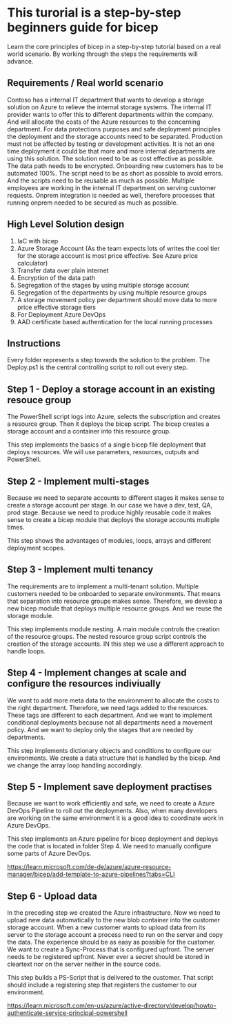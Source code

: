 # This turorial is a step-by-step beginners guide for bicep

Learn the core principles of bicep in a step-by-step tutorial based on a real world scenario. By working through the steps the requirements will advance. 

## Requirements / Real world scenario

Contoso has a internal IT department that wants to develop a storage solution on Azure to relieve the internal storage systems. The internal IT provider wants to offer this to different departments within the company. And will allocate the costs of the Azure resources to the concerning department. For data protections purposes and safe deployment principles the deployment and the storage accounts need to be separated. Production  must not be affected by testing or development activities. It is not an one time deployment it could be that more and more internal departments are using this solution. The solution need to be as cost effective as possible. The data path needs to be encrypted. Onboarding new customers has to be automated 100%. The script need to be as short as possible to avoid errors. And the scripts need to be reusable as much as possible. Multiple employees are working in the internal IT department on serving customer requests. Onprem integration is needed as well, therefore processes that running onprem needed to be secured as much as possible. 

## High Level Solution design

1. IaC with bicep
2. Azure Storage Account (As the team expects lots of writes the cool tier for the storage account is most price effective. See Azure price calculator)
3. Transfer data over plain internet
4. Encryption of the data path
5. Segregation of the stages by using multiple storage account 
6. Segregation of the departments by using multiple resource groups
7. A storage movement policy per department should move data to more price effective storage tiers
8. For Deployment Azure DevOps
9. AAD certificate based authentication for the local running processes

## Instructions
Every folder represents a step towards the solution to the problem. The Deploy.ps1 is the central controlling script to roll out every step.

## Step 1 - Deploy a storage account in an existing resouce group
The PowerShell script logs into Azure, selects the subscription and creates a resource group. Then it deploys the bicep script. The bicep creates a storage account and a container into this resource group.

This step implements the basics of a single bicep file deployment that deploys resources. We will use parameters, resources, outputs and PowerShell.

## Step 2 - Implement multi-stages
Because we need to separate accounts to different stages it makes sense to create a storage account per stage. In our case we have a dev, test, QA, prod stage. Because we need to produce highly reusable code it makes sense to create a bicep module that deploys the storage accounts multiple times.

This step shows the advantages of modules, loops, arrays and different deployment scopes.

## Step 3 - Implement multi tenancy
The requirements are to implement a multi-tenant solution. Multiple customers needed to be onboarded to separate environments. That means that separation into resource groups makes sense. Therefore, we develop a new bicep module that deploys multiple resource groups. And we reuse the storage module. 

This step implements module nesting. A main module controls the creation of the resource groups. The nested resource group script controls the creation of the storage accounts. IN this step we use a different approach to handle loops.

## Step 4 - Implement changes at scale and configure the resources indiviually 
We want to add more meta data to the environment to allocate the costs to the right department. Therefore, we need tags added to the resources. These tags are different to each department. And we want to implement conditional deployments because not all departments need a movement policy. And we want to deploy only the stages that are needed by departments. 

This step implements dictionary objects and conditions to configure our environments. We create a data structure that is handled by the bicep. And we change the array loop handling accordingly.

## Step 5 - Implement save deployment practises
Because we want to work efficiently and safe, we need to create a Azure DevOps Pipeline to roll out the deployments. Also, when many developers are working on the same environment it is a good idea to coordinate work in Azure DevOps. 

This step implements an Azure pipeline for bicep deployment and deploys the code that is located in folder Step 4. We need to manually configure some parts of Azure DevOps. 

https://learn.microsoft.com/de-de/azure/azure-resource-manager/bicep/add-template-to-azure-pipelines?tabs=CLI

## Step 6 - Upload data
In the preceding step we created the Azure infrastructure. Now we need to upload new data automatically to the new blob container into the customer storage account. When a new customer wants to upload data from its server to the storage account a process need to run on the server and copy the data. The experience should be as easy as possible for the customer. We want to create a Sync-Process that is configured upfront. The server needs to be registered upfront. Never ever a secret should be stored in cleartext nor on the server neither in the source code.

This step builds a PS-Script that is delivered to the customer. That script should include a registering step that registers the customer to our environment.

https://learn.microsoft.com/en-us/azure/active-directory/develop/howto-authenticate-service-principal-powershell


